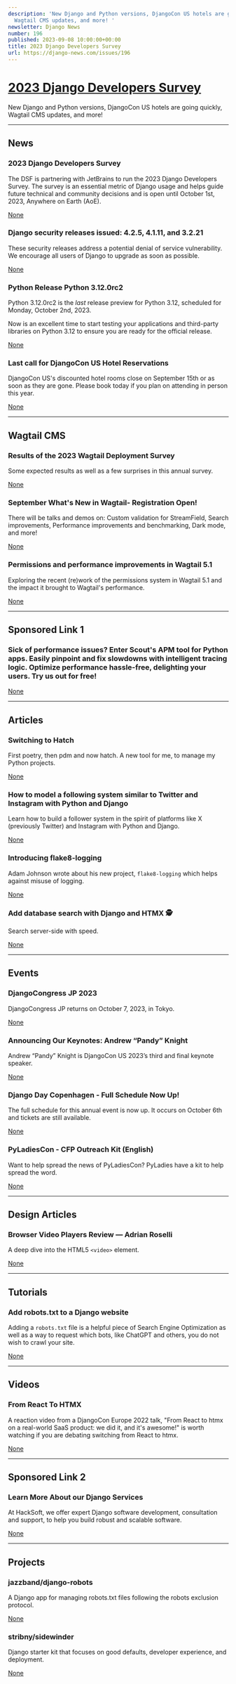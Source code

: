 ```yaml
---
description: 'New Django and Python versions, DjangoCon US hotels are going quickly,
  Wagtail CMS updates, and more! '
newsletter: Django News
number: 196
published: 2023-09-08 10:00:00+00:00
title: 2023 Django Developers Survey
url: https://django-news.com/issues/196
---
```


# [2023 Django Developers Survey](https://django-news.com/issues/196)

New Django and Python versions, DjangoCon US hotels are going quickly, Wagtail CMS updates, and more! 

  ----

  ## News

  ### 2023 Django Developers Survey

  <p>The DSF is partnering with JetBrains to run the 2023 Django Developers Survey. The survey is an essential metric of Django usage and helps guide future technical and community decisions and is open until October 1st, 2023, Anywhere on Earth (AoE).</p>

  [None](None)

  ### Django security releases issued: 4.2.5, 4.1.11, and 3.2.21

  <p>These security releases address a potential denial of service vulnerability. We encourage all users of Django to upgrade as soon as possible.</p>

  [None](None)

  ### Python Release Python 3.12.0rc2

  <p>Python 3.12.0rc2 is the <em>last</em> release preview for Python 3.12, scheduled for Monday, October 2nd, 2023.</p>

<p>Now is an excellent time to start testing your applications and third-party libraries on Python 3.12 to ensure you are ready for the official release.</p>

  [None](None)

  ### Last call for DjangoCon US Hotel Reservations

  <p>DjangoCon US's discounted hotel rooms close on September 15th or as soon as they are gone. Please book today if you plan on attending in person this year.</p>

  [None](None)

  ----

  ## Wagtail CMS

  ### Results of the 2023 Wagtail Deployment Survey

  <p>Some expected results as well as a few surprises in this annual survey.</p>

  [None](None)

  ### September What's New in Wagtail- Registration Open!

  <p>There will be talks and demos on: Custom validation for StreamField, Search improvements, Performance improvements and benchmarking, Dark mode, and more!</p>

  [None](None)

  ### Permissions and performance improvements in Wagtail 5.1

  <p>Exploring the recent (re)work of the permissions system in Wagtail 5.1 and the impact it brought to Wagtail's performance.</p>

  [None](None)

  ----

  ## Sponsored Link 1

  ### Sick of performance issues? Enter Scout's APM tool for Python apps. Easily pinpoint and fix slowdowns with intelligent tracing logic. Optimize performance hassle-free, delighting your users. Try us out for free!

  

  [None](None)

  ----

  ## Articles

  ### Switching to Hatch

  <p>First poetry, then pdm and now hatch.  A new tool for me, to manage my Python projects.</p>

  [None](None)

  ### How to model a following system similar to Twitter and Instagram with Python and Django

  <p>Learn how to build a follower system in the spirit of platforms like X (previously Twitter) and Instagram with Python and Django.</p>

  [None](None)

  ### Introducing flake8-logging

  <p>Adam Johnson wrote about his new project, <code>flake8-logging</code> which helps against misuse of logging.</p>

  [None](None)

  ### Add database search with Django and HTMX 🕵️

  <p>Search server-side with speed.</p>

  [None](None)

  ----

  ## Events

  ### DjangoCongress JP 2023

  <p>DjangoCongress JP returns on October 7, 2023, in Tokyo.</p>

  [None](None)

  ### Announcing Our Keynotes: Andrew “Pandy” Knight

  <p>Andrew “Pandy” Knight is DjangoCon US 2023’s third and final keynote speaker.</p>

  [None](None)

  ### Django Day Copenhagen - Full Schedule Now Up!

  <p>The full schedule for this annual event is now up. It occurs on October 6th and tickets are still available.</p>

  [None](None)

  ### PyLadiesCon - CFP Outreach Kit (English)

  <p>Want to help spread the news of PyLadiesCon? PyLadies have a kit to help spread the word.</p>

  [None](None)

  ----

  ## Design Articles

  ### Browser Video Players Review — Adrian Roselli

  <p>A deep dive into the HTML5 <code>&lt;video&gt;</code> element.</p>

  [None](None)

  ----

  ## Tutorials

  ### Add robots.txt to a Django website

  <p>Adding a <code>robots.txt</code> file is a helpful piece of Search Engine Optimization as well as a way to request which bots, like ChatGPT and others, you do not wish to crawl your site.</p>

  [None](None)

  ----

  ## Videos

  ### From React To HTMX

  <p>A reaction video from a DjangoCon Europe 2022 talk, "From React to htmx on a real-world SaaS product: we did it, and it's awesome!" is worth watching if you are debating switching from React to htmx.</p>

  [None](None)

  ----

  ## Sponsored Link 2

  ### Learn More About our Django Services

  <p>At HackSoft, we offer expert Django software development, consultation and support, to help you build robust and scalable software.</p>

  [None](None)

  ----

  ## Projects

  ### jazzband/django-robots

  <p>A Django app for managing robots.txt files following the robots exclusion protocol.</p>

  [None](None)

  ### stribny/sidewinder

  <p>Django starter kit that focuses on good defaults, developer experience, and deployment.</p>

  [None](None)